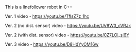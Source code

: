 This is a linefollower robot in C++

Ver. 1 video - https://youtu.be/TflsZ7z_1hc

Ver. 2 (no dist. sensor) video - https://youtu.be/UV8W3_cVRJk

Ver. 2 (with dist. sensor) video - https://youtu.be/0Z7LOI_sI6Y

Ver. 3 video - https://youtu.be/D8HdYyOM16w